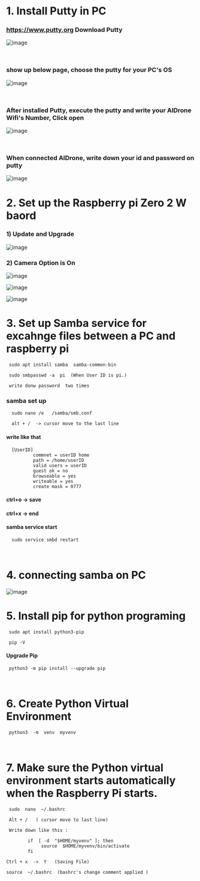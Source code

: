 # 1. Install Putty in PC

### https://www.putty.org   Download Putty 

![image](https://user-images.githubusercontent.com/122161666/224391267-617a2dac-400b-4983-8a47-6379163ee5f6.png)

<br/>

### show up below page,  choose the putty for your PC's OS

![image](https://user-images.githubusercontent.com/122161666/224391765-02c437fb-357f-4e3b-9b01-a0e164b7015f.png)

<br/>

### After installed Putty, execute the putty and write your AIDrone Wifi's Number, Click open

![image](https://user-images.githubusercontent.com/122161666/224396899-08673c1b-b173-496a-ad1f-3d1d8a5c5929.png)

<br/>

### When connected AIDrone, write down your id and password on putty

![image](https://user-images.githubusercontent.com/122161666/224398030-60dc599c-4a61-47d1-87ce-2fb846f5133f.png)



# 2. Set up the Raspberry pi Zero 2 W baord

### 1) Update and Upgrade 

![image](https://user-images.githubusercontent.com/122161666/224473071-1a20601c-6ff7-4b31-9580-8694308480c4.png)

### 2) Camera Option is On

![image](https://user-images.githubusercontent.com/122161666/224472969-34e57414-f232-4727-acf6-d2931d07062e.png)

![image](https://user-images.githubusercontent.com/122161666/224473018-0e025a75-99e8-470e-89d6-e04fb06109a4.png)

![image](https://user-images.githubusercontent.com/122161666/224472992-c2d1c1d6-3c88-4956-a6ab-6efd18dad982.png)

# 3. Set up Samba service for excahnge files between a PC and raspberry pi

     sudo apt install samba  samba-common-bin
     
     sudo smbpasswd -a  pi  (When User ID is pi.)
 
     write donw password  two times
     
###  samba set up 

      sudo nano /e   /samba/smb.conf
      
      alt + /  -> cursor move to the last line
      
####  write like that

      [UserID]
              commnet = userID home
              path = /home/userID
              valid users = userID
              guest ok = no
              browseable = yes
              writeable = yes
              create mask = 0777
              
#### ctrl+o  -> save
#### ctrl+x  -> end

#### samba service start

      sudo service smbd restart
      
<br/>

# 4. connecting samba on PC

![image](https://user-images.githubusercontent.com/122161666/224478786-c3a66388-0c7c-4635-ad17-22c3629327f4.png)

# 5. Install pip for python programing

     sudo apt install python3-pip
     
     pip -V
     
#### Upgrade Pip

     python3 -m pip install --upgrade pip

<br/>

# 6. Create Python Virtual Environment

     python3  -m  venv  myvenv

<br/>

# 7. Make sure the Python virtual environment starts automatically when the Raspberry Pi starts.

     sudo  nano  ~/.bashrc

     Alt + /   ( cursor move to last line)

     Write down like this : 

            if  [ -d  "$HOME/myvenv" ]; then
                 source  $HOME/myvenv/bin/activate
            fi

    Ctrl + x  ->  Y   (Saving File)

    source  ~/.bashrc  (bashrc's change comment applied )

    
    

             
     
     
     

     
     
     






       




